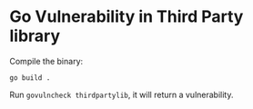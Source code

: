 # Go Vulnerability in Third Party library

Compile the binary:

```
go build .
```

Run `govulncheck thirdpartylib`, it will return a vulnerability.

